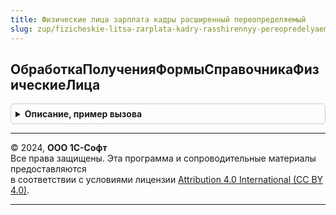 ```yaml
---
title: Физические лица зарплата кадры расширенный переопределяемый
slug: zup/fizicheskie-litsa-zarplata-kadry-rasshirennyy-pereopredelyaemyy
---
```



## ОбработкаПолученияФормыСправочникаФизическиеЛица
<details style="margin: 1em 0; padding: 0.5em; border: 1px solid #ccc; border-radius: 6px;">

<summary style="font-weight: bold; cursor: pointer;">Описание, пример вызова</summary>

```bsl

// Событие ОбработкаПолученияФормы для справочника ФизическиеЛица.
//
// Параметры:
//  ВидФормы - строка - имя стандартной формы.
//  Параметры - структура - параметры формы.
//  ВыбраннаяФорма - имя открываемой формы или объект метаданных Форма.
//  ДополнительнаяИнформация - структура - дополнительная информация открытия формы.
//  СтандартнаяОбработка - булево - признак выполнения стандартной (системной) обработки события.
//
Процедура ОбработкаПолученияФормыСправочникаФизическиеЛица(ВидФормы, Параметры, ВыбраннаяФорма, ДополнительнаяИнформация, СтандартнаяОбработка) Экспорт
```

Пример вызова
```bsl
ФизическиеЛицаЗарплатаКадрыРасширенныйПереопределяемый.ОбработкаПолученияФормыСправочникаФизическиеЛица(ВидФормы, Параметры, ВыбраннаяФорма, ДополнительнаяИнформация, СтандартнаяОбработка) 
```
</details>

---

© 2024, **ООО 1С-Софт**  
Все права защищены. Эта программа и сопроводительные материалы предоставляются  
в соответствии с условиями лицензии [Attribution 4.0 International (CC BY 4.0)](https://creativecommons.org/licenses/by/4.0/legalcode).

---
